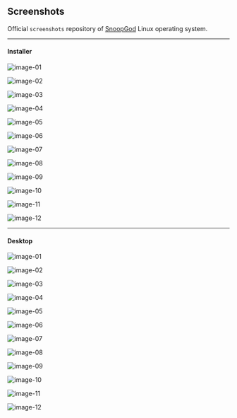 ## Screenshots

Official `screenshots` repository of [SnoopGod](https://snoopgod.com) Linux operating system.

* * *

#### Installer

![image-01](https://raw.githubusercontent.com/snoopgodlinux/screenshots/main/installer/installer-01.png)

![image-02](https://raw.githubusercontent.com/snoopgodlinux/screenshots/main/installer/installer-02.png)

![image-03](https://raw.githubusercontent.com/snoopgodlinux/screenshots/main/installer/installer-03.png)

![image-04](https://raw.githubusercontent.com/snoopgodlinux/screenshots/main/installer/installer-04.png)

![image-05](https://raw.githubusercontent.com/snoopgodlinux/screenshots/main/installer/installer-05.png)

![image-06](https://raw.githubusercontent.com/snoopgodlinux/screenshots/main/installer/installer-06.png)

![image-07](https://raw.githubusercontent.com/snoopgodlinux/screenshots/main/installer/installer-07.png)

![image-08](https://raw.githubusercontent.com/snoopgodlinux/screenshots/main/installer/installer-08.png)

![image-09](https://raw.githubusercontent.com/snoopgodlinux/screenshots/main/installer/installer-09.png)

![image-10](https://raw.githubusercontent.com/snoopgodlinux/screenshots/main/installer/installer-10.png)

![image-11](https://raw.githubusercontent.com/snoopgodlinux/screenshots/main/installer/installer-11.png)

![image-12](https://raw.githubusercontent.com/snoopgodlinux/screenshots/main/installer/installer-12.png)

* * *

#### Desktop

![image-01](https://raw.githubusercontent.com/snoopgodlinux/screenshots/main/desktop/desktop-01.png)

![image-02](https://raw.githubusercontent.com/snoopgodlinux/screenshots/main/desktop/desktop-02.png)

![image-03](https://raw.githubusercontent.com/snoopgodlinux/screenshots/main/desktop/desktop-03.png)

![image-04](https://raw.githubusercontent.com/snoopgodlinux/screenshots/main/desktop/desktop-04.png)

![image-05](https://raw.githubusercontent.com/snoopgodlinux/screenshots/main/desktop/desktop-05.png)

![image-06](https://raw.githubusercontent.com/snoopgodlinux/screenshots/main/desktop/desktop-06.png)

![image-07](https://raw.githubusercontent.com/snoopgodlinux/screenshots/main/desktop/desktop-07.png)

![image-08](https://raw.githubusercontent.com/snoopgodlinux/screenshots/main/desktop/desktop-08.png)

![image-09](https://raw.githubusercontent.com/snoopgodlinux/screenshots/main/desktop/desktop-09.png)

![image-10](https://raw.githubusercontent.com/snoopgodlinux/screenshots/main/desktop/desktop-10.png)

![image-11](https://raw.githubusercontent.com/snoopgodlinux/screenshots/main/desktop/desktop-11.png)

![image-12](https://raw.githubusercontent.com/snoopgodlinux/screenshots/main/desktop/desktop-12.png)